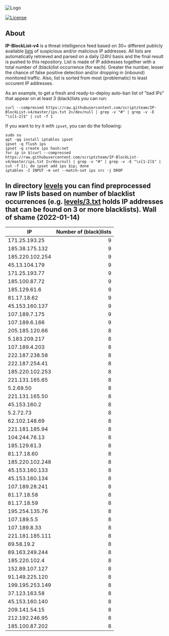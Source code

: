 ![Logo](https://i.imgur.com/PyKLAe7.png)

[![License](https://img.shields.io/badge/license-The_Unlicense-red.svg)](https://unlicense.org/)

About
----

**IP-BlockList-v4** is a threat intelligence feed based on 30+ different publicly available [lists](https://github.com/stamparm/maltrail) of suspicious and/or malicious IP addresses. All lists are automatically retrieved and parsed on a daily (24h) basis and the final result is pushed to this repository. List is made of IP addresses together with a total number of (black)list occurrence (for each). Greater the number, lesser the chance of false positive detection and/or dropping in (inbound) monitored traffic. Also, list is sorted from most (problematic) to least occurent IP addresses.

As an example, to get a fresh and ready-to-deploy auto-ban list of "bad IPs" that appear on at least 3 (black)lists you can run:

```
curl --compressed https://raw.githubusercontent.com/scriptzteam/IP-BlockList-v4/master/ips.txt 2>/dev/null | grep -v "#" | grep -v -E "\s[1-2]$" | cut -f 1
```

If you want to try it with `ipset`, you can do the following:

```
sudo su
apt -qq install iptables ipset
ipset -q flush ips
ipset -q create ips hash:net
for ip in $(curl --compressed https://raw.githubusercontent.com/scriptzteam/IP-BlockList-v4/master/ips.txt 2>/dev/null | grep -v "#" | grep -v -E "\s[1-2]$" | cut -f 1); do ipset add ips $ip; done
iptables -I INPUT -m set --match-set ips src -j DROP
```

In directory [levels](levels) you can find preprocessed raw IP lists based on number of blacklist occurrences (e.g. [levels/3.txt](levels/3.txt) holds IP addresses that can be found on 3 or more blacklists).
Wall of shame (2022-01-14)
----

|IP|Number of (black)lists|
|---|--:|
171.25.193.25|9
185.38.175.132|9
185.220.102.254|9
45.13.104.179|9
171.25.193.77|9
185.100.87.72|9
185.129.61.6|9
81.17.18.62|9
45.153.160.137|9
107.189.7.175|9
107.189.6.166|9
205.185.120.66|8
5.183.209.217|8
107.189.4.203|8
222.187.238.58|8
222.187.254.41|8
185.220.102.253|8
221.131.165.65|8
5.2.69.50|8
221.131.165.50|8
45.153.160.2|8
5.2.72.73|8
62.102.148.69|8
221.181.185.94|8
104.244.76.13|8
185.129.61.3|8
81.17.18.60|8
185.220.102.248|8
45.153.160.133|8
45.153.160.134|8
107.189.28.241|8
81.17.18.58|8
81.17.18.59|8
195.254.135.76|8
107.189.5.5|8
107.189.8.33|8
221.181.185.111|8
89.58.19.2|8
89.163.249.244|8
185.220.102.4|8
152.89.107.127|8
91.149.225.120|8
199.195.253.149|8
37.123.163.58|8
45.153.160.140|8
209.141.54.15|8
212.192.246.95|8
185.100.87.202|8
